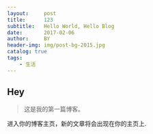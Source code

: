 ```yaml
---
layout:     post   				   
title:      123 				 
subtitle:   Hello World, Hello Blog 
date:       2017-02-06 				
author:     BY 						
header-img: img/post-bg-2015.jpg 	
catalog: true 						
tags:
    - 生活
---
```


## Hey
>这是我的第一篇博客。

进入你的博客主页，新的文章将会出现在你的主页上.
